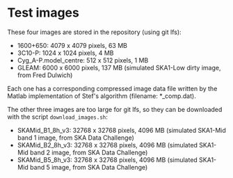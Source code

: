 # Test images

These four images are stored in the repository (using git lfs):

* 1600+650: 4079 x 4079 pixels, 63 MB
* 3C10-P: 1024 x 1024 pixels, 4 MB
* Cyg_A-P.model_centre: 512 x 512 pixels, 1 MB
* GLEAM: 6000 x 6000 pixels, 137 MB (simulated SKA1-Low dirty image,
  from Fred Dulwich)

Each one has a corresponding compressed image data file written by the
Matlab implementation of Stef's algorithm (filename: *_comp.dat).

The other three images are too large for git lfs, so they can be
downloaded with the script `download_images.sh`:

* SKAMid_B1_8h_v3: 32768 x 32768 pixels, 4096 MB (simulated SKA1-Mid
  band 1 image, from SKA Data Challenge)
* SKAMid_B2_8h_v3: 32768 x 32768 pixels, 4096 MB (simulated SKA1-Mid
  band 2 image, from SKA Data Challenge)
* SKAMid_B5_8h_v3: 32768 x 32768 pixels, 4096 MB (simulated SKA1-Mid
  band 5 image, from SKA Data Challenge)
